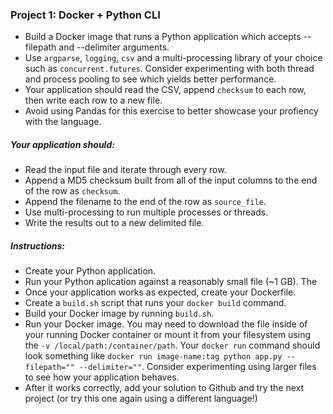 
### Project 1: Docker + Python CLI
- Build a Docker image that runs a Python application which accepts --filepath and --delimiter arguments. 
- Use `argparse`, `logging`, `csv` and a multi-processing library of your choice such as `concurrent.futures`. Consider experimenting with both thread and process pooling to see which yields better performance.
- Your application should read the CSV, append `checksum` to each row, then write each row to a new file.
- Avoid using Pandas for this exercise to better showcase your profiency with the language.

##### Your application should:
- Read the input file and iterate through every row.
- Append a MD5 checksum built from all of the input columns to the end of the row as `checksum`.
- Append the filename to the end of the row as `source_file`.
- Use multi-processing to run multiple processes or threads.
- Write the results out to a new delimited file.

##### Instructions:
- Create your Python application.
- Run your Python aplication against a reasonably small file (~1 GB). The 
- Once your application works as expected, create your Dockerfile.
- Create a `build.sh` script that runs your `docker build` command.
- Build your Docker image by running `build.sh`.
- Run your Docker image. You may need to download the file inside of your running Docker container or mount it from your filesystem using the `-v /local/path:/container/path`. Your `docker run` command should look something like `docker run image-name:tag python app.py --filepath="" --delimiter=""`. Consider experimenting using larger files to see how your application behaves.
- After it works correctly, add your solution to Github and try the next project (or try this one again using a different language!)
